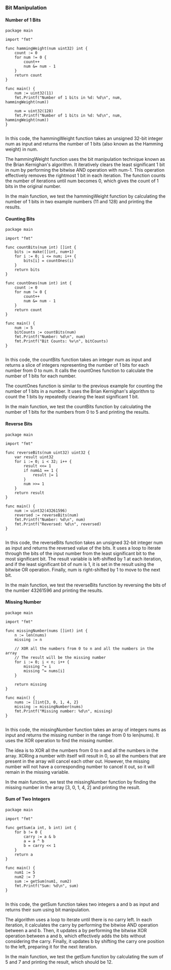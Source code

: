 ### Bit Manipulation


#### Number of 1 Bits

```
package main

import "fmt"

func hammingWeight(num uint32) int {
	count := 0
	for num != 0 {
		count++
		num &= num - 1
	}
	return count
}

func main() {
	num := uint32(11)
	fmt.Printf("Number of 1 bits in %d: %d\n", num, hammingWeight(num))

	num = uint32(128)
	fmt.Printf("Number of 1 bits in %d: %d\n", num, hammingWeight(num))
}


```
In this code, the hammingWeight function takes an unsigned 32-bit integer num as input and returns the number of 1 bits (also known as the Hamming weight) in num.

The hammingWeight function uses the bit manipulation technique known as the Brian Kernighan's algorithm. It iteratively clears the least significant 1 bit in num by performing the bitwise AND operation with num-1. This operation effectively removes the rightmost 1 bit in each iteration. The function counts the number of iterations until num becomes 0, which gives the count of 1 bits in the original number.

In the main function, we test the hammingWeight function by calculating the number of 1 bits in two example numbers (11 and 128) and printing the results.


#### Counting Bits

```
package main

import "fmt"

func countBits(num int) []int {
	bits := make([]int, num+1)
	for i := 0; i <= num; i++ {
		bits[i] = countOnes(i)
	}
	return bits
}

func countOnes(num int) int {
	count := 0
	for num != 0 {
		count++
		num &= num - 1
	}
	return count
}

func main() {
	num := 5
	bitCounts := countBits(num)
	fmt.Printf("Number: %d\n", num)
	fmt.Printf("Bit Counts: %v\n", bitCounts)
}


```

In this code, the countBits function takes an integer num as input and returns a slice of integers representing the number of 1 bits for each number from 0 to num. It calls the countOnes function to calculate the number of 1 bits for each number.

The countOnes function is similar to the previous example for counting the number of 1 bits in a number. It uses the Brian Kernighan's algorithm to count the 1 bits by repeatedly clearing the least significant 1 bit.

In the main function, we test the countBits function by calculating the number of 1 bits for the numbers from 0 to 5 and printing the results.



#### Reverse Bits

```
package main

import "fmt"

func reverseBits(num uint32) uint32 {
	var result uint32
	for i := 0; i < 32; i++ {
		result <<= 1
		if num&1 == 1 {
			result |= 1
		}
		num >>= 1
	}
	return result
}

func main() {
	num := uint32(43261596)
	reversed := reverseBits(num)
	fmt.Printf("Number: %d\n", num)
	fmt.Printf("Reversed: %d\n", reversed)
}


```

In this code, the reverseBits function takes an unsigned 32-bit integer num as input and returns the reversed value of the bits. It uses a loop to iterate through the bits of the input number from the least significant bit to the most significant bit. The result variable is left-shifted by 1 at each iteration, and if the least significant bit of num is 1, it is set in the result using the bitwise OR operation. Finally, num is right-shifted by 1 to move to the next bit.

In the main function, we test the reverseBits function by reversing the bits of the number 43261596 and printing the results.


#### Missing Number

```
package main

import "fmt"

func missingNumber(nums []int) int {
	n := len(nums)
	missing := n

	// XOR all the numbers from 0 to n and all the numbers in the array
	// The result will be the missing number
	for i := 0; i < n; i++ {
		missing ^= i
		missing ^= nums[i]
	}

	return missing
}

func main() {
	nums := []int{3, 0, 1, 4, 2}
	missing := missingNumber(nums)
	fmt.Printf("Missing number: %d\n", missing)
}


```

In this code, the missingNumber function takes an array of integers nums as input and returns the missing number in the range from 0 to len(nums). It uses the XOR operation to find the missing number.

The idea is to XOR all the numbers from 0 to n and all the numbers in the array. XORing a number with itself will result in 0, so all the numbers that are present in the array will cancel each other out. However, the missing number will not have a corresponding number to cancel it out, so it will remain in the missing variable.

In the main function, we test the missingNumber function by finding the missing number in the array [3, 0, 1, 4, 2] and printing the result.


#### Sum of Two Integers

```
package main

import "fmt"

func getSum(a int, b int) int {
	for b != 0 {
		carry := a & b
		a = a ^ b
		b = carry << 1
	}
	return a
}

func main() {
	num1 := 5
	num2 := 7
	sum := getSum(num1, num2)
	fmt.Printf("Sum: %d\n", sum)
}


```

In this code, the getSum function takes two integers a and b as input and returns their sum using bit manipulation.

The algorithm uses a loop to iterate until there is no carry left. In each iteration, it calculates the carry by performing the bitwise AND operation between a and b. Then, it updates a by performing the bitwise XOR operation between a and b, which effectively adds the bits without considering the carry. Finally, it updates b by shifting the carry one position to the left, preparing it for the next iteration.

In the main function, we test the getSum function by calculating the sum of 5 and 7 and printing the result, which should be 12.

